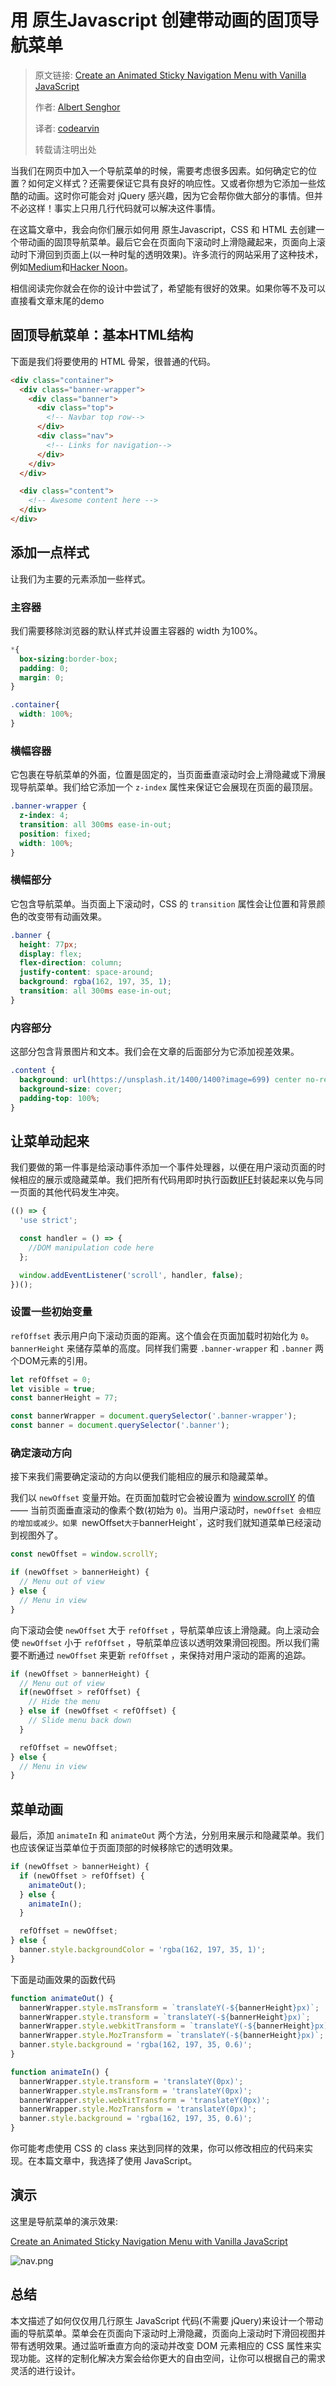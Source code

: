 # 用 原生Javascript 创建带动画的固顶导航菜单

> 原文链接: [Create an Animated Sticky Navigation Menu with Vanilla JavaScript](https://www.sitepoint.com/animated-sticky-navigation-menu-javascript/)
>
>作者: [Albert Senghor](https://www.sitepoint.com/author/asenghor/)
>
>译者: [codearvin](https://codearvin.github.io)
>
>转载请注明出处

当我们在网页中加入一个导航菜单的时候，需要考虑很多因素。如何确定它的位置？如何定义样式？还需要保证它具有良好的响应性。又或者你想为它添加一些炫酷的动画。这时你可能会对 jQuery 感兴趣，因为它会帮你做大部分的事情。但并不必这样！事实上只用几行代码就可以解决这件事情。

在这篇文章中，我会向你们展示如何用 原生Javascript，CSS 和 HTML 去创建一个带动画的固顶导航菜单。最后它会在页面向下滚动时上滑隐藏起来，页面向上滚动时下滑回到页面上(以一种时髦的透明效果)。许多流行的网站采用了这种技术，例如[Medium](https://medium.com/sitepoint/what-is-the-best-book-for-learning-javascript-973de4e2ef9e)和[Hacker Noon](https://hackernoon.com/how-to-build-a-todo-app-using-react-redux-and-webpack-1aa99dc2f45c)。

相信阅读完你就会在你的设计中尝试了，希望能有很好的效果。如果你等不及可以直接看文章末尾的demo

## 固顶导航菜单：基本HTML结构

下面是我们将要使用的 HTML 骨架，很普通的代码。

```html
<div class="container">
  <div class="banner-wrapper">
    <div class="banner">
      <div class="top">
        <!-- Navbar top row-->
      </div>
      <div class="nav">
        <!-- Links for navigation-->
      </div>
    </div>
  </div>

  <div class="content">
    <!-- Awesome content here -->
  </div>
</div>
```

## 添加一点样式

让我们为主要的元素添加一些样式。

### 主容器

我们需要移除浏览器的默认样式并设置主容器的 width 为100%。

```css
*{
  box-sizing:border-box;
  padding: 0;
  margin: 0;
}

.container{
  width: 100%;
}
```

### 横幅容器

它包裹在导航菜单的外面，位置是固定的，当页面垂直滚动时会上滑隐藏或下滑展现导航菜单。我们给它添加一个  `z-index` 属性来保证它会展现在页面的最顶层。

```css
.banner-wrapper {
  z-index: 4;
  transition: all 300ms ease-in-out;
  position: fixed;
  width: 100%;
}
```

### 横幅部分

它包含导航菜单。当页面上下滚动时，CSS 的 `transition` 属性会让位置和背景颜色的改变带有动画效果。

```css
.banner {
  height: 77px;
  display: flex;
  flex-direction: column;
  justify-content: space-around;
  background: rgba(162, 197, 35, 1);
  transition: all 300ms ease-in-out;
}
```

### 内容部分

这部分包含背景图片和文本。我们会在文章的后面部分为它添加视差效果。

```css
.content {
  background: url(https://unsplash.it/1400/1400?image=699) center no-repeat;
  background-size: cover;
  padding-top: 100%;
}
```

## 让菜单动起来

我们要做的第一件事是给滚动事件添加一个事件处理器，以便在用户滚动页面的时候相应的展示或隐藏菜单。我们把所有代码用即时执行函数[IIFE](https://www.sitepoint.com/demystifying-javascript-closures-callbacks-iifes/#immediately-invoked-function-expressions-iifes)封装起来以免与同一页面的其他代码发生冲突。

```javascript
(() => {
  'use strict';

  const handler = () => {
    //DOM manipulation code here
  };

  window.addEventListener('scroll', handler, false);
})();
```

### 设置一些初始变量

`refOffset` 表示用户向下滚动页面的距离。这个值会在页面加载时初始化为 `0`。`bannerHeight` 来储存菜单的高度。同样我们需要 `.banner-wrapper` 和 `.banner` 两个DOM元素的引用。

```javascript
let refOffset = 0;
let visible = true;
const bannerHeight = 77;

const bannerWrapper = document.querySelector('.banner-wrapper');
const banner = document.querySelector('.banner');
```

### 确定滚动方向

接下来我们需要确定滚动的方向以便我们能相应的展示和隐藏菜单。

我们以 `newOffset` 变量开始。在页面加载时它会被设置为 [window.scrollY](https://developer.mozilla.org/en-US/docs/Web/API/Window/scrollY) 的值 —— 当前页面垂直滚动的像素个数(初始为 `0`)。当用户滚动时，`newOffset 会相应的增加或减少。如果 `newOffset` 大于 `bannerHeight`，这时我们就知道菜单已经滚动到视图外了。

```javascript
const newOffset = window.scrollY;

if (newOffset > bannerHeight) {
  // Menu out of view
} else {
  // Menu in view
}
```

向下滚动会使 `newOffset` 大于 `refOffset` ，导航菜单应该上滑隐藏。向上滚动会使 `newOffset` 小于 `refOffset` ，导航菜单应该以透明效果滑回视图。所以我们需要不断通过 `newOffset` 来更新 `refOffset` ，来保持对用户滚动的距离的追踪。

```javascript
if (newOffset > bannerHeight) {
  // Menu out of view
  if(newOffset > refOffset) {
    // Hide the menu
  } else if (newOffset < refOffset) {
    // Slide menu back down
  }

  refOffset = newOffset;
} else {
  // Menu in view
}
```

## 菜单动画

最后，添加 `animateIn` 和 `animateOut` 两个方法，分别用来展示和隐藏菜单。我们也应该保证当菜单位于页面顶部的时候移除它的透明效果。

```javascript
if (newOffset > bannerHeight) {
  if (newOffset > refOffset) {
    animateOut();
  } else {
    animateIn();
  }

  refOffset = newOffset;
} else {
  banner.style.backgroundColor = 'rgba(162, 197, 35, 1)';
}
```

下面是动画效果的函数代码

```javascript
function animateOut() {
  bannerWrapper.style.msTransform = `translateY(-${bannerHeight}px)`;
  bannerWrapper.style.transform = `translateY(-${bannerHeight}px)`;
  bannerWrapper.style.webkitTransform = `translateY(-${bannerHeight}px)`;
  bannerWrapper.style.MozTransform = `translateY(-${bannerHeight}px)`;
  banner.style.background = 'rgba(162, 197, 35, 0.6)';
}

function animateIn() {
  bannerWrapper.style.transform = 'translateY(0px)';
  bannerWrapper.style.msTransform = 'translateY(0px)';
  bannerWrapper.style.webkitTransform = 'translateY(0px)';
  bannerWrapper.style.MozTransform = 'translateY(0px)';
  banner.style.background = 'rgba(162, 197, 35, 0.6)';
}
```

你可能考虑使用 CSS 的 class 来达到同样的效果，你可以修改相应的代码来实现。在本篇文章中，我选择了使用 JavaScript。

## 演示

这里是导航菜单的演示效果:

[Create an Animated Sticky Navigation Menu with Vanilla JavaScript](http://codepen.io/SitePoint/pen/ZKJVdw/)

![nav.png](https://ooo.0o0.ooo/2017/05/09/5911cd339cbe9.png)

## 总结

本文描述了如何仅仅用几行原生 JavaScript 代码(不需要 jQuery)来设计一个带动画的导航菜单。菜单会在页面向下滚动时上滑隐藏，页面向上滚动时下滑回视图并带有透明效果。通过监听垂直方向的滚动并改变 DOM 元素相应的 CSS 属性来实现功能。这样的定制化解决方案会给你更大的自由空间，让你可以根据自己的需求灵活的进行设计。
